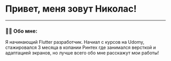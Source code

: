 # Привет, меня зовут Николас!

---

### :man_technologist: Обо мне: 

Я начинающий Flutter разработчик. Начиал с курсов на Udomy, стажировался 3 месяца в копании Ринтех где занимался версткой и адаптацией экранов, но лучше всего обо мне расскажут мои работы!

<!--
**Nikolasgev/Nikolasgev** is a ✨ _special_ ✨ repository because its `README.md` (this file) appears on your GitHub profile.

Here are some ideas to get you started:

- 🔭 I’m currently working on ...
- 🌱 I’m currently learning ...
- 👯 I’m looking to collaborate on ...
- 🤔 I’m looking for help with ...
- 💬 Ask me about ...
- 📫 How to reach me: ...
- 😄 Pronouns: ...
- ⚡ Fun fact: ...
-->
